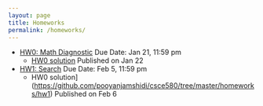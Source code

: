 ```yaml
---
layout: page
title: Homeworks
permalink: /homeworks/
---
```


* [HW0: Math Diagnostic](https://github.com/pooyanjamshidi/csce580/tree/master/homeworks/hw0)
  Due Date: Jan 21, 11:59 pm
  - [HW0 solution](https://github.com/pooyanjamshidi/csce580/tree/master/homeworks/hw0) Published on Jan 22 
* [HW1: Search](https://github.com/pooyanjamshidi/csce580/tree/master/homeworks/hw1)
  Due Date: Feb 5, 11:59 pm
  - HW0 solution](https://github.com/pooyanjamshidi/csce580/tree/master/homeworks/hw1) Published on Feb 6
